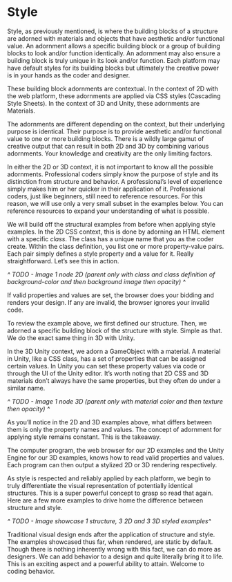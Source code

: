 # Style

Style, as previously mentioned, is where the building blocks of a structure are adorned with materials and objects that have aesthetic and/or functional value. An adornment allows a specific building block or a group of building blocks to look and/or function identically. An adornment may also ensure a building block is truly unique in its look and/or function. Each platform may have default styles for its building blocks but ultimately the creative power is in your hands as the coder and designer.

These building block adornments are contextual. In the context of 2D with the web platform, these adornments are applied via CSS styles (Cascading Style Sheets). In the context of 3D and Unity, these adornments are Materials.

The adornments are different depending on the context, but their underlying purpose is identical. Their purpose is to provide aesthetic and/or functional value to one or more building blocks. There is a wildly large gamut of creative output that can result in both 2D and 3D by combining various adornments. Your knowledge and creativity are the only limiting factors.

In either the 2D or 3D context, it is not important to know all the possible adornments. Professional coders simply know the purpose of style and its distinction from structure and behavior. A professional’s level of experience simply makes him or her quicker in their application of it. Professional coders, just like beginners, still need to reference resources. For this reason, we will use only a very small subset in the examples below. You can reference resources to expand your understanding of what is possible.

We will build off the structural examples from before when applying style examples. In the 2D CSS context, this is done by adorning an HTML element with a specific *class*. The class has a unique name that you as the coder create. Within the class definition, you list one or more property-value pairs. Each pair simply defines a style property and a value for it. Really straightforward. Let’s see this in action.

*^ TODO - Image 1 node 2D (parent only with class and class definition of background-color and then background image then opacity) ^*

If valid properties and values are set, the browser does your bidding and renders your design. If any are invalid, the browser ignores your invalid code.

To review the example above, we first defined our structure. Then, we adorned a specific building block of the structure with style. Simple as that. We do the exact same thing in 3D with Unity.

In the 3D Unity context, we adorn a GameObject with a material. A material in Unity, like a CSS class, has a set of properties that can be assigned certain values. In Unity you can set these property values via code or through the UI of the Unity editor. It’s worth noting that 2D CSS and 3D materials don’t always have the same properties, but they often do under a similar name.

*^ TODO - Image 1 node 3D (parent only with material color and then texture then opacity) ^*

As you’ll notice in the 2D and 3D examples above, what differs between them is only the property names and values. The concept of adornment for applying style remains constant. This is the takeaway.

The computer program, the web browser for our 2D examples and the Unity Engine for our 3D examples, knows how to read valid properties and values. Each program can then output a stylized 2D or 3D rendering respectively.

As style is respected and reliably applied by each platform, we begin to truly differentiate the visual representation of potentially identical structures. This is a super powerful concept to grasp so read that again. Here are a few more examples to drive home the difference between structure and style.

 *^ TODO - Image showcase 1 structure, 3 2D and 3 3D styled examples^*

Traditional visual design ends after the application of structure and style. The examples showcased thus far, when rendered, are static by default. Though there is nothing inherently wrong with this fact, we can do more as designers. We can add behavior to a design and quite literally bring it to life. This is an exciting aspect and a powerful ability to attain. Welcome to coding behavior.

